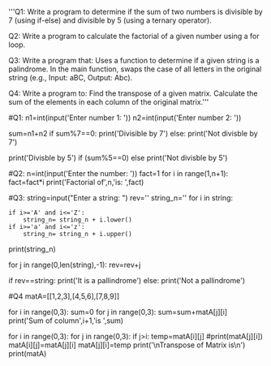 '''Q1: Write a program to determine if the sum of two numbers is divisible by 7 (using if-else) and divisible by 5 (using a ternary operator).

Q2: Write a program to calculate the factorial of a given number using a for loop.

Q3: Write a program that:
Uses a function to determine if a given string is a palindrome.
In the main function, swaps the case of all letters in the original string (e.g., Input: aBC, Output: Abc).

Q4: Write a program to:
Find the transpose of a given matrix.
Calculate the sum of the elements in each column of the original matrix.'''

#Q1:
n1=int(input('Enter number 1: '))
n2=int(input('Enter number 2: '))

sum=n1+n2
if sum%7==0:
    print('Divisible by 7')
else:
    print('Not divisble by 7')

print('Divisble by 5') if (sum%5==0) else print('Not divisble by 5')

#Q2:
n=int(input('Enter the number: '))
fact=1
for i in range(1,n+1):
    fact=fact*i
print('Factorial of',n,'is: ',fact)


#Q3:
string=input("Enter a string: ")
rev=''
string_n=''
for i in string:
    
    if i>='A' and i<='Z':
        string_n= string_n + i.lower()
    if i>='a' and i<='z':
        string_n= string_n + i.upper()
print(string_n)

for j in range(0,len(string),-1):
    rev=rev+j



if rev==string:
    print('It is a pallindrome')
else:
    print('Not a pallindrome')

#Q4
matA=[[1,2,3],[4,5,6],[7,8,9]]

for i in range(0,3):
    sum=0
    for j in range(0,3):
        sum=sum+matA[j][i]
    print('Sum of column',i+1,'is ',sum)

for i in range(0,3):
    for j in range(0,3):
        if j>i:
            temp=matA[i][j]
            #print(matA[j][i])
            matA[i][j]=matA[j][i]
            matA[j][i]=temp
print('\nTranspose of Matrix is\n') 
print(matA)




